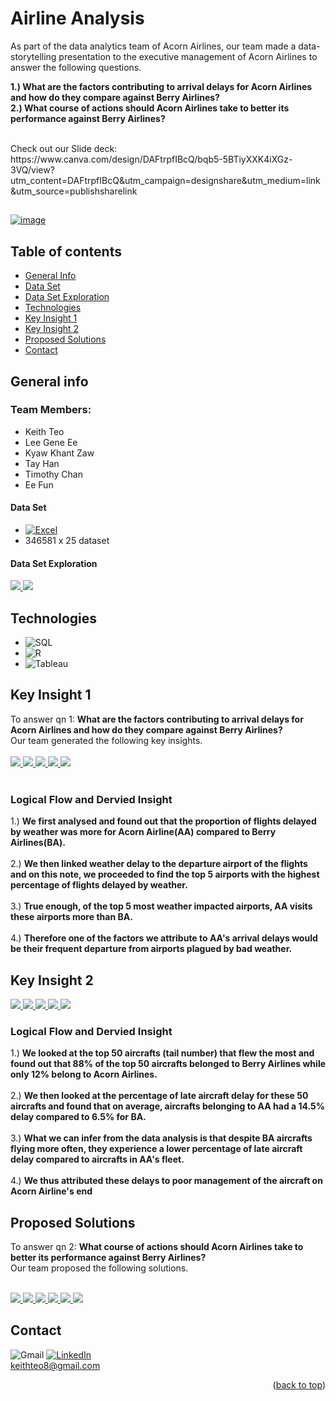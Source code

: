 # Airline Analysis
As part of the data analytics team of Acorn Airlines, our team made a data-storytelling presentation to the
executive management of Acorn Airlines to answer the following questions.
<br />

<b> 1.) What are the factors contributing to arrival delays for Acorn Airlines and how do they compare against Berry
Airlines?
<br />
2.) What course of actions should Acorn Airlines take to better its performance against Berry Airlines? </b> 

<br />
Check out our Slide deck: https://www.canva.com/design/DAFtrpfIBcQ/bqb5-5BTiyXXK4iXGz-3VQ/view?utm_content=DAFtrpfIBcQ&utm_campaign=designshare&utm_medium=link&utm_source=publishsharelink

##  
<a href="https://ibb.co/42sCYT3"><img src="https://i.ibb.co/zF8C7RD/image.png" alt="image" border="0"></a>

## Table of contents
* [General Info](#general-info)
* [Data Set](#data-set)
* [Data Set Exploration](#data-set-exploration)
* [Technologies](#technologies)
* [Key Insight 1](#key-insight-1)
* [Key Insight 2](#key-insight-2)
* [Proposed Solutions](#proposed-solutions)
* [Contact](#contact)

## General info
### Team Members:
- Keith Teo
- Lee Gene Ee
- Kyaw Khant Zaw
- Tay Han
- Timothy Chan
- Ee Fun

#### Data Set
- [![Excel][Execl.js]][Excel-url]
- 346581 x 25 dataset
  
#### Data Set Exploration 
<a href="https://lh3.googleusercontent.com/drive-viewer/AITFw-yac2YMT6Zl-LRLiWyKOVUto4Tl2ZhAGm4IM3T3cDjV-S_lhgh1cZelYWbNmxLBjBA1BFTHoc_lteL6PmQndBAYcRnE3g=s1600?source=screenshot.guru"> <img src="https://lh3.googleusercontent.com/drive-viewer/AITFw-yac2YMT6Zl-LRLiWyKOVUto4Tl2ZhAGm4IM3T3cDjV-S_lhgh1cZelYWbNmxLBjBA1BFTHoc_lteL6PmQndBAYcRnE3g=s1600" /> </a>
<a href="https://lh3.googleusercontent.com/drive-viewer/AITFw-yRYVkvUCxsVJtxYU9GTbHX_2Y5X5JNJVi3N1V9aa6hUwvvxTPrCy_bP3FHk2tNY2VuCySfRXO9pI_GP73i2xK6_VN9Bg=s1600?source=screenshot.guru"> <img src="https://lh3.googleusercontent.com/drive-viewer/AITFw-yRYVkvUCxsVJtxYU9GTbHX_2Y5X5JNJVi3N1V9aa6hUwvvxTPrCy_bP3FHk2tNY2VuCySfRXO9pI_GP73i2xK6_VN9Bg=s1600" /> </a>

## Technologies
- ![SQL][SQL.js]
- ![R][R.js]
- ![Tableau][Tableau.js]
  
## Key Insight 1
To answer qn 1: <b>
What are the factors contributing to arrival delays for Acorn Airlines and how do they compare against Berry
Airlines?</b>
<br />
Our team generated the following key insights. 
<br />
<br />
<a href="https://lh3.googleusercontent.com/drive-viewer/AITFw-yv_3UP_l0K3oLBPQXyTkjk2G6FFNNFf7Pu721VvlIWGCONlZ16RzR-FRXqBZ1IGqqJIZ8ZclIIqZaZIbAK-GfF2e3rgQ=s1600?source=screenshot.guru"> <img src="https://lh3.googleusercontent.com/drive-viewer/AITFw-yv_3UP_l0K3oLBPQXyTkjk2G6FFNNFf7Pu721VvlIWGCONlZ16RzR-FRXqBZ1IGqqJIZ8ZclIIqZaZIbAK-GfF2e3rgQ=s1600" /> </a>
<a href="https://lh3.googleusercontent.com/drive-viewer/AITFw-xv_O9ppNRv42YBH55CTv4IzEU11wNE_6fJcEbVqQ83sKtFtq1GbiX2ma2QySMUaXKtZGHrYVtPf8qjUFKdY7eV97503w=s1600?source=screenshot.guru"> <img src="https://lh3.googleusercontent.com/drive-viewer/AITFw-xv_O9ppNRv42YBH55CTv4IzEU11wNE_6fJcEbVqQ83sKtFtq1GbiX2ma2QySMUaXKtZGHrYVtPf8qjUFKdY7eV97503w=s1600" /> </a>
<a href="https://lh3.googleusercontent.com/drive-viewer/AITFw-y55_8HB-V-cb4GsQ2bMSr8ON0aqLBiO1-_cc7JENiM__LR6zD_YWdhZKLCQuerDmEsxNwZk5l41Ew_1mdtO2Vo8BRgEw=s1600?source=screenshot.guru"> <img src="https://lh3.googleusercontent.com/drive-viewer/AITFw-y55_8HB-V-cb4GsQ2bMSr8ON0aqLBiO1-_cc7JENiM__LR6zD_YWdhZKLCQuerDmEsxNwZk5l41Ew_1mdtO2Vo8BRgEw=s1600" /> </a>
<a href="https://lh3.googleusercontent.com/drive-viewer/AITFw-ydkV8IXfnzUPRyzU0OuQ0RUe1xTZ2tdv4EHBExWd64i6A2O54y0BudDNx38R1UpeN-9-W1ZIGnGhhmBd6Oxllt0cw_=s1600?source=screenshot.guru"> <img src="https://lh3.googleusercontent.com/drive-viewer/AITFw-ydkV8IXfnzUPRyzU0OuQ0RUe1xTZ2tdv4EHBExWd64i6A2O54y0BudDNx38R1UpeN-9-W1ZIGnGhhmBd6Oxllt0cw_=s1600" /> </a>
<a href="https://lh3.googleusercontent.com/drive-viewer/AITFw-ybodmszmSOcd-Z_bqFwwMq19NoxOQANjFDDuVpaAnc_IEsvbstBrPPF7zG1oAqJzywzVeyHdBvN9Hbo1vxfSOhp4eOlQ=s1600?source=screenshot.guru"> <img src="https://lh3.googleusercontent.com/drive-viewer/AITFw-ybodmszmSOcd-Z_bqFwwMq19NoxOQANjFDDuVpaAnc_IEsvbstBrPPF7zG1oAqJzywzVeyHdBvN9Hbo1vxfSOhp4eOlQ=s1600" /> </a>
<br />
<br />
### **Logical Flow and Dervied Insight**
1.) **We first analysed and found out that the proportion of flights delayed by weather was more for Acorn Airline(AA) compared to Berry Airlines(BA).** 
<br />
<br />
2.) **We then linked weather delay to the departure airport of the flights and on this note, we proceeded to find the top 5 airports with the highest percentage of flights delayed by weather.**
<br />
<br />
3.) **True enough, of the top 5 most weather impacted airports, AA visits these airports more than BA.**
<br />
<br />
4.) **Therefore one of the factors we attribute to AA's arrival delays would be their frequent departure from airports plagued by bad weather.**

## Key Insight 2

<a href="https://lh3.googleusercontent.com/drive-viewer/AITFw-xPclxNo8H_u8AEHoXHSRtZx8dDUAkfqhUoUzCqdnGcHRVStc1n7oFM1osF8BYpaX3sHATgz44eXiQi5_GVASNNU3DmIg=s1600?source=screenshot.guru"> <img src="https://lh3.googleusercontent.com/drive-viewer/AITFw-xPclxNo8H_u8AEHoXHSRtZx8dDUAkfqhUoUzCqdnGcHRVStc1n7oFM1osF8BYpaX3sHATgz44eXiQi5_GVASNNU3DmIg=s1600" /> </a>
<a href="https://lh3.googleusercontent.com/drive-viewer/AITFw-xL1gjSsD0HBilnCVsN6bYJgpFmW5TkunPCkbLIiGcmvGavc6tAyoKDXL5DIAA5cjI5y9OqPioSIXYTkggw6YRy2TpJNg=s1600?source=screenshot.guru"> <img src="https://lh3.googleusercontent.com/drive-viewer/AITFw-xL1gjSsD0HBilnCVsN6bYJgpFmW5TkunPCkbLIiGcmvGavc6tAyoKDXL5DIAA5cjI5y9OqPioSIXYTkggw6YRy2TpJNg=s1600" /> </a>
<a href="https://lh3.googleusercontent.com/drive-viewer/AITFw-zwriMDTSMVFUP-jDgcAyiFUufvmBsqX7jo9r2PpYggvQw8NhGXVzW2QKo2J-ZVUmstvd_AXByRboIDFTNZRjlc-pWa=s1600?source=screenshot.guru"> <img src="https://lh3.googleusercontent.com/drive-viewer/AITFw-zwriMDTSMVFUP-jDgcAyiFUufvmBsqX7jo9r2PpYggvQw8NhGXVzW2QKo2J-ZVUmstvd_AXByRboIDFTNZRjlc-pWa=s1600" /> </a>
<a href="https://lh3.googleusercontent.com/drive-viewer/AITFw-w3PZbZFAYmNgtpwqq6faTN5N6qJ1zM1X_D-7y74TCOXTdqrGR_rkSq5-3VEhPGHizCAH6KipTEOD3_CGLIb477ZrG6qA=s1600?source=screenshot.guru"> <img src="https://lh3.googleusercontent.com/drive-viewer/AITFw-w3PZbZFAYmNgtpwqq6faTN5N6qJ1zM1X_D-7y74TCOXTdqrGR_rkSq5-3VEhPGHizCAH6KipTEOD3_CGLIb477ZrG6qA=s1600" /> </a>
<a href="https://lh3.googleusercontent.com/drive-viewer/AITFw-z2BTwZuexceoR0FK3lsZwBsSt8CWDWjba9uD76sfYArc9d-Zi9W6gy-Mnd-E8GsG4o3HofB6n13JgGyYY5Wk9ldlQ2gA=s1600?source=screenshot.guru"> <img src="https://lh3.googleusercontent.com/drive-viewer/AITFw-z2BTwZuexceoR0FK3lsZwBsSt8CWDWjba9uD76sfYArc9d-Zi9W6gy-Mnd-E8GsG4o3HofB6n13JgGyYY5Wk9ldlQ2gA=s1600" /> </a>

### **Logical Flow and Dervied Insight**
1.) **We looked at the top 50 aircrafts (tail number) that flew the most and found out that 88% of the top 50 aircrafts belonged to Berry Airlines while only 12% belong to Acorn Airlines.** 
<br />
<br />
2.) **We then looked at the percentage of late aircraft delay for these 50 aircrafts and found that on average, aircrafts belonging to AA had a 14.5% delay compared to 6.5% for BA.**
<br />
<br />
3.) **What we can infer from the data analysis is that despite BA aircrafts flying more often, they experience a lower percentage of late aircraft delay compared to aircrafts in AA's fleet.**
<br />
<br />
4.) **We thus attributed these delays to poor management of the aircraft on Acorn Airline's end**

## Proposed Solutions
To answer qn 2: <b>
What course of actions should Acorn Airlines take to better its performance against Berry Airlines? </b>
<br />
Our team proposed the following solutions. 
<br />
<br />

<a href="https://lh3.googleusercontent.com/drive-viewer/AITFw-x1k4KqmOcgh-4IOOjjrG93ORXKRo_dPZKAe3j6Q_mi8uArqk3dIzMAs2xREIOz_FPCitABtFeKjN0gpqhaIOV7Usr4eA=s1600?source=screenshot.guru"> <img src="https://lh3.googleusercontent.com/drive-viewer/AITFw-x1k4KqmOcgh-4IOOjjrG93ORXKRo_dPZKAe3j6Q_mi8uArqk3dIzMAs2xREIOz_FPCitABtFeKjN0gpqhaIOV7Usr4eA=s1600" /> </a>
<a href="https://lh3.googleusercontent.com/drive-viewer/AITFw-wfQ-PsV6SaNmvIn110q6r5E1c2-1ClW9kWS9TR4bp9anL5osK4M3iKzbGun5yX0R8RY2HWRdZo0JMrd7r3wDTbEKx4=s1600?source=screenshot.guru"> <img src="https://lh3.googleusercontent.com/drive-viewer/AITFw-wfQ-PsV6SaNmvIn110q6r5E1c2-1ClW9kWS9TR4bp9anL5osK4M3iKzbGun5yX0R8RY2HWRdZo0JMrd7r3wDTbEKx4=s1600" /> </a>
<a href="https://lh3.googleusercontent.com/drive-viewer/AITFw-wQojYVBINubObb-C8menUVx7xe0wc-gp2x0lA_a4zHA9NleJAMLwA4qu6hNfTQpZ2M5Qaj7rqnsAraRvbHVh5iCCXsqQ=s1600?source=screenshot.guru"> <img src="https://lh3.googleusercontent.com/drive-viewer/AITFw-wQojYVBINubObb-C8menUVx7xe0wc-gp2x0lA_a4zHA9NleJAMLwA4qu6hNfTQpZ2M5Qaj7rqnsAraRvbHVh5iCCXsqQ=s1600" /> </a>
<a href="https://lh3.googleusercontent.com/drive-viewer/AITFw-whUpI5ggtbRc0aMpHAPJxNsjhjp-sHExKsKFRSKYGhQm5smX6HeCmVCTxyrEQfDNr-oPKASe9Ta1nigO4ipkFg-SgSJg=s1600?source=screenshot.guru"> <img src="https://lh3.googleusercontent.com/drive-viewer/AITFw-whUpI5ggtbRc0aMpHAPJxNsjhjp-sHExKsKFRSKYGhQm5smX6HeCmVCTxyrEQfDNr-oPKASe9Ta1nigO4ipkFg-SgSJg=s1600" /> </a>
<a href="https://lh3.googleusercontent.com/drive-viewer/AITFw-wOUVwMm7bxJt0S5K5QBBzOspo3t4J0IZQlvtl2OQsRY226ToIUSxqWGW7LLcxGMrqc9UNUCv-OEFeaC4xyIuZtwUHr=s1600?source=screenshot.guru"> <img src="https://lh3.googleusercontent.com/drive-viewer/AITFw-wOUVwMm7bxJt0S5K5QBBzOspo3t4J0IZQlvtl2OQsRY226ToIUSxqWGW7LLcxGMrqc9UNUCv-OEFeaC4xyIuZtwUHr=s1600" /> </a>
<a href="https://lh3.googleusercontent.com/drive-viewer/AITFw-y-hTT0RdQKzMjjBNiDZQwAvajD2UY1YU68XDa4dMlN4w-zaMZuuq8EQglshUJr_wjXparQliE9hI1DoZkjHcxPWxtu=s1600?source=screenshot.guru"> <img src="https://lh3.googleusercontent.com/drive-viewer/AITFw-y-hTT0RdQKzMjjBNiDZQwAvajD2UY1YU68XDa4dMlN4w-zaMZuuq8EQglshUJr_wjXparQliE9hI1DoZkjHcxPWxtu=s1600" /> </a>

## Contact
![Gmail][Gmail-shield]  [![LinkedIn][linkedin-shield]][linkedin-url]
 <br />
 keithteo8@gmail.com
<p align="right">(<a href="#readme-top">back to top</a>)</p>

<!-- MARKDOWN LINKS & IMAGES -->
[Execl.js]: https://img.shields.io/badge/Microsoft_Excel-217346?style=for-the-badge&logo=microsoft-excel&logoColor=white
[Excel-url]: https://drive.google.com/file/d/12dgUu50pRXImvzn1g1V2riA2bgPU8Lil/view?usp=drive_link
[R.js]: https://img.shields.io/badge/RStudio-75AADB?style=for-the-badge&logo=RStudio&logoColor=white
[SQL.js]: https://img.shields.io/badge/MySQL-005C84?style=for-the-badge&logo=mysql&logoColor=white
[Tableau.js]: https://img.shields.io/badge/Tableau-E97627?style=for-the-badge&logo=Tableau&logoColor=white
[linkedin-shield]: https://img.shields.io/badge/LinkedIn-0077B5?style=for-the-badge&logo=linkedin&logoColor=white
[linkedin-url]: https://www.linkedin.com/in/keith-teo-395f/
[gmail-shield]: https://img.shields.io/badge/Gmail-D14836?style=for-the-badge&logo=gmail&logoColor=white
[gmail_handle]: https://img.shields.io/badge/Gmail-D14836?style=for-the-badge&logo=gmail&logoColor=white
